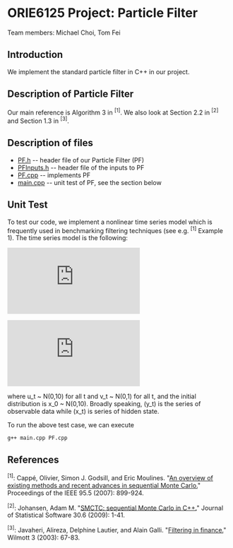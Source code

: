 ORIE6125 Project: Particle Filter
=================================

Team members: Michael Choi, Tom Fei

Introduction
------------
We implement the standard particle filter in C++ in our project.

Description of Particle Filter
----------------------------
Our main reference is Algorithm 3 in <sup>[1]</sup>.
We also look at Section 2.2 in <sup>[2]</sup> and Section 1.3 in <sup>[3]</sup>.

Description of files
--------------------
* [PF.h](PF.h) -- header file of our Particle Filter (PF)
* [PFInputs.h](PFInputs.h) -- header file of the inputs to PF
* [PF.cpp](PF.cpp) -- implements PF
* [main.cpp](main.cpp) -- unit test of PF, see the section below 

Unit Test
---------
To test our code, we implement a nonlinear time series model which is frequently used in benchmarking filtering techniques (see e.g. <sup>[1]</sup> Example 1). The time series model is the following:

![image](http://latex.codecogs.com/gif.latex?%24%24x_t%20%3D%20%5Cdfrac%7Bx_%7Bt-1%7D%7D%7B2%7D%20&plus;%2025%20%5Cdfrac%7Bx_%7Bt-1%7D%7D%7B1&plus;x_%7Bt-1%7D%5E2%7D%20&plus;%208%20cos%281.2t%29%20&plus;%20u_t%24%24)

![image](http://latex.codecogs.com/gif.latex?y_t%20%3D%20%5Cdfrac%7Bx_t%5E2%7D%7B20%7D%20&plus;%20v_t)

where u_t ~ N(0,10) for all t and v_t ~ N(0,1) for all t, and the initial distribution is x_0 ~ N(0,10). Broadly speaking, (y_t) is the series of observable data while (x_t) is series of hidden state.

To run the above test case, we can execute
```
g++ main.cpp PF.cpp
```



References
----------
<sup>[1]</sup>: Cappé, Olivier, Simon J. Godsill, and Eric Moulines. "[An overview of existing methods and recent advances in sequential Monte Carlo.](http://perso.telecom-paristech.fr/~cappe/Publications/Self-archive/06particle-cmg.pdf)" Proceedings of the IEEE 95.5 (2007): 899-924.

<sup>[2]</sup>: Johansen, Adam M. "[SMCTC: sequential Monte Carlo in C++.](http://wrap.warwick.ac.uk/2194/)" Journal of Statistical Software 30.6 (2009): 1-41.

<sup>[3]</sup>: Javaheri, Alireza, Delphine Lautier, and Alain Galli. "[Filtering in finance.](http://www.cis.upenn.edu/~mkearns/finread/filtering_in_finance.pdf)" Wilmott 3 (2003): 67-83.

